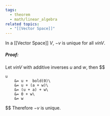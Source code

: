 ```yaml
---
tags:
  - theorem
  - math/linear_algebra
related topics:
  - "[[Vector Space]]"
---
```

In a [[Vector Space]] $V$, $-v$ is unique for all $v in V$.
##### Proof:
Let $v in V$ with additive inverses $u$ and $w$, then
$$

	u 
		&= u +  bold(0)\
		&= u + (a + w)\
		&= (u + a) + w\
		&= 0 + w\
		&= w

$$
Therefore $-v$ is unique.